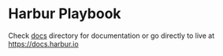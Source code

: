 # Harbur Playbook

Check [docs] directory for documentation or go directly to live at https://docs.harbur.io

[docs]: /docs

